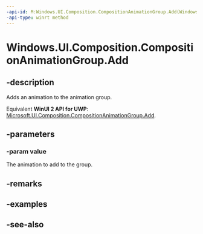 ```yaml
---
-api-id: M:Windows.UI.Composition.CompositionAnimationGroup.Add(Windows.UI.Composition.CompositionAnimation)
-api-type: winrt method
---
```


<!-- Method syntax
public void Add(Windows.UI.Composition.CompositionAnimation value)
-->

# Windows.UI.Composition.CompositionAnimationGroup.Add

## -description
Adds an animation to the animation group.

Equivalent **WinUI 2 API for UWP**: [Microsoft.UI.Composition.CompositionAnimationGroup.Add](/windows/winui/api/microsoft.ui.composition.compositionanimationgroup.add).

## -parameters
### -param value
The animation to add to the group.

## -remarks

## -examples

## -see-also
